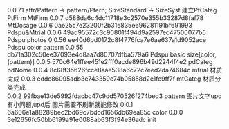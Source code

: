 0.0.71	attr/Pattern -> pattern/Ptern; SizeStandard -> SizeSyst
		建立PtCateg PtFirm MtFirm
0.0.7	d588da6c4dc11718e3c2570e355b33287d8faf78
			MtDosage
0.0.6	0ae25c7e23200f2b31e835e696281191bf691993
			Pdspu&Mtrial
0.0.6	49ad95572c3c90801f494d9a2597ec47500077b5
			Pdspu photos
0.0.56	ee40d6bd0172c8f4776fca7e6ae637a1d9052ace
			Pdspu color pattern
0.0.55	db71a302c50ee37093e4d8aa7d80707dfba579a6
			Pdspu basic size[color, (pattern)]
0.0.5	570c64e1ffee451e2fff0acde896b49d2244f4e2
			pdCateg pdNome
0.0.4	8c68f35626fcce8aae538a6c72c7eed2da74684c
			mtrial
			材质完成
0.0.3	eddc86095adb3e743359c74b05858d2e1fc9ff7f
			mtCateg
			材质分类完成	
0.0.2	99fbae13de5992fdacbc47c9dd570526f274bed3
			pattern
			图片文字upd有小问题,upd后
			图片需要不刷新就能修改
0.0.1	6a606e1a88289bec2bd69c7bdcd1656db69ea85c
			color
0.0.0	3e12656fc50bb6199a91e0088ab63f3f94e36adc
			init